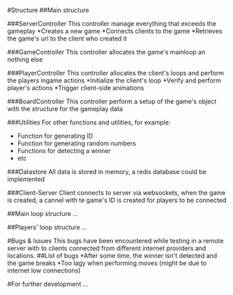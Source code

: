 #Structure
##Main structure


###ServerController
This controller manage everything that exceeds the gameplay
*Creates a new game
*Connects clients to the game
*Retrieves the game's url to the client who created it

###GameController
This controller allocates the game's mainloop an nothing else

###PlayerController
This controller allocates the client's loops and perform the players ingame actions
*Initialize the client's loop
*Verify and perform player's actions
*Trigger client-side animations

###BoardController
This controller perform a setup of the game's object with the structure for the gameplay data

###Utilities
For other functions and utilities, for example:
- Function for generating ID
- Function for generating random numbers
- Functions for detecting a winner
- etc

###Datastore
All data is stored in memory, a redis database could be implemented

###Client-Server
Client connects to server via websockets, when the game is created, a cannel with te game's ID is created for players to be connected

##Main loop structure
...

##Players' loop structure
...

#Bugs & Issues
This bugs have been encountered while testing in a remote server with to clients connected from different internet providers and locations.
##List of bugs
*After some time, the winner isn't detected and the game breaks
*Too lagy when performing moves (might be due to internet low connections)

#For further development
...


